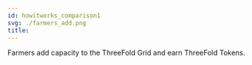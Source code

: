 ```yaml
---
id: howitworks_comparison1
svg: ./farmers_add.png
title: 
---
```


Farmers add capacity to the ThreeFold Grid and earn ThreeFold Tokens.
